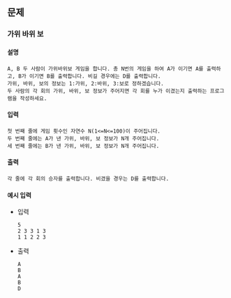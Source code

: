 ## 문제

### 가위 바위 보

#### 설명
```
A, B 두 사람이 가위바위보 게임을 합니다. 총 N번의 게임을 하여 A가 이기면 A를 출력하고, B가 이기면 B를 출력합니다. 비길 경우에는 D를 출력합니다.
가위, 바위, 보의 정보는 1:가위, 2:바위, 3:보로 정하겠습니다.
두 사람의 각 회의 가위, 바위, 보 정보가 주어지면 각 회를 누가 이겼는지 출력하는 프로그램을 작성하세요.
```

#### 입력
```
첫 번째 줄에 게임 횟수인 자연수 N(1<=N<=100)이 주어집니다.
두 번째 줄에는 A가 낸 가위, 바위, 보 정보가 N개 주어집니다.
세 번째 줄에는 B가 낸 가위, 바위, 보 정보가 N개 주어집니다.
```

#### 출력
```
각 줄에 각 회의 승자를 출력합니다. 비겼을 경우는 D를 출력합니다.
```

#### 예시 입력
- 입력
    ```
    5
    2 3 3 1 3
    1 1 2 2 3
    ```
- 출력
    ```
    A
    B
    A
    B
    D
    ```